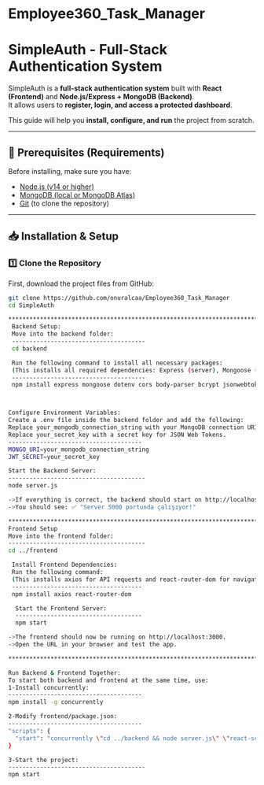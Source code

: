 # Employee360_Task_Manager

# SimpleAuth - Full-Stack Authentication System

SimpleAuth is a **full-stack authentication system** built with **React (Frontend)** and **Node.js/Express + MongoDB (Backend)**.  
It allows users to **register, login, and access a protected dashboard**.

This guide will help you **install, configure, and run** the project from scratch.

---

## 📌 Prerequisites (Requirements)
Before installing, make sure you have:

- [Node.js (v14 or higher)](https://nodejs.org/)
- [MongoDB (local or MongoDB Atlas)](https://www.mongodb.com/)
- [Git](https://git-scm.com/) (to clone the repository)

---

## 📥 Installation & Setup

### 1️⃣ **Clone the Repository**
First, download the project files from GitHub:
```bash
git clone https://github.com/onuralcaa/Employee360_Task_Manager
cd SimpleAuth

******************************************************************************************************
 Backend Setup:
 Move into the backend folder:
 --------------------------------------
 cd backend

 Run the following command to install all necessary packages:
 (This installs all required dependencies: Express (server), Mongoose (MongoDB), CORS, JWT, bcrypt, etc.)
 --------------------------------------
 npm install express mongoose dotenv cors body-parser bcrypt jsonwebtoken nodemailer crypto 



Configure Environment Variables:
Create a .env file inside the backend folder and add the following:
Replace your_mongodb_connection_string with your MongoDB connection URI.
Replace your_secret_key with a secret key for JSON Web Tokens.
--------------------------------------
MONGO_URI=your_mongodb_connection_string
JWT_SECRET=your_secret_key

Start the Backend Server:
---------------------------------------
node server.js

->If everything is correct, the backend should start on http://localhost:5000.
->You should see: ✅ "Server 5000 portunda çalışıyor!"

******************************************************************************************************
Frontend Setup
Move into the frontend folder:
---------------------------------------
cd ../frontend

 Install Frontend Dependencies:
 Run the following command:
 (This installs axios for API requests and react-router-dom for navigation.)
 -------------------------------------
 npm install axios react-router-dom

  Start the Frontend Server:
  ------------------------------------
  npm start

->The frontend should now be running on http://localhost:3000.
->Open the URL in your browser and test the app.

*****************************************************************************************************

Run Backend & Frontend Together:
To start both backend and frontend at the same time, use:
1-Install concurrently:
--------------------------------------
npm install -g concurrently

2-Modify frontend/package.json:
--------------------------------------
"scripts": {
  "start": "concurrently \"cd ../backend && node server.js\" \"react-scripts start\""
}

3-Start the project:
---------------------------------------
npm start



